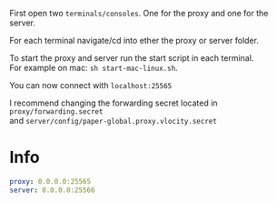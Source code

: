 First open two `terminals/consoles`. One for the proxy and one for the server.

For each terminal navigate/cd into ether the proxy or server folder.

To start the proxy and server run the start script in each terminal. \
For example on mac: `sh start-mac-linux.sh`.

You can now connect with `localhost:25565`

I recommend changing the forwarding secret located in `proxy/forwarding.secret` \
 and `server/config/paper-global.proxy.vlocity.secret`

# Info

```yaml
proxy: 0.0.0.0:25565
server: 0.0.0.0:25566
```